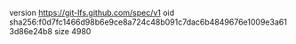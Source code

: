 version https://git-lfs.github.com/spec/v1
oid sha256:f0d7fc1466d98b6e9ce8a724c48b091c7dac6b4849676e1009e3a613d86e24b8
size 4980
